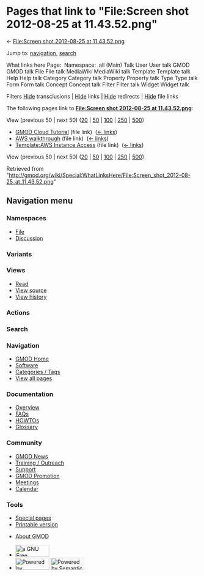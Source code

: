 <div id="mw-page-base" class="noprint">

</div>

<div id="mw-head-base" class="noprint">

</div>

<div id="content" class="mw-body" role="main">

<span id="top"></span>

<div id="mw-js-message" style="display:none;">

</div>



# <span dir="auto">Pages that link to "File:Screen shot 2012-08-25 at 11.43.52.png"</span>

<div id="bodyContent">

<div id="contentSub">

← [File:Screen shot 2012-08-25 at
11.43.52.png](/wiki/File:Screen_shot_2012-08-25_at_11.43.52.png "File:Screen shot 2012-08-25 at 11.43.52.png")

</div>

<div id="jump-to-nav" class="mw-jump">

Jump to: [navigation](#mw-navigation), [search](#p-search)

</div>

<div id="mw-content-text">

What links here Page:  Namespace:  all (Main) Talk User User talk GMOD
GMOD talk File File talk MediaWiki MediaWiki talk Template Template talk
Help Help talk Category Category talk Property Property talk Type Type
talk Form Form talk Concept Concept talk Filter Filter talk Widget
Widget talk

Filters
[Hide](/mediawiki/index.php?title=Special:WhatLinksHere/File:Screen_shot_2012-08-25_at_11.43.52.png&hidetrans=1 "Special:WhatLinksHere/File:Screen shot 2012-08-25 at 11.43.52.png")
transclusions \|
[Hide](/mediawiki/index.php?title=Special:WhatLinksHere/File:Screen_shot_2012-08-25_at_11.43.52.png&hidelinks=1 "Special:WhatLinksHere/File:Screen shot 2012-08-25 at 11.43.52.png")
links \|
[Hide](/mediawiki/index.php?title=Special:WhatLinksHere/File:Screen_shot_2012-08-25_at_11.43.52.png&hideredirs=1 "Special:WhatLinksHere/File:Screen shot 2012-08-25 at 11.43.52.png")
redirects \|
[Hide](/mediawiki/index.php?title=Special:WhatLinksHere/File:Screen_shot_2012-08-25_at_11.43.52.png&hideimages=1 "Special:WhatLinksHere/File:Screen shot 2012-08-25 at 11.43.52.png")
file links

The following pages link to **[File:Screen shot 2012-08-25 at
11.43.52.png](/wiki/File:Screen_shot_2012-08-25_at_11.43.52.png "File:Screen shot 2012-08-25 at 11.43.52.png")**:

View (previous 50 \| next 50)
([20](/mediawiki/index.php?title=Special:WhatLinksHere/File:Screen_shot_2012-08-25_at_11.43.52.png&limit=20 "Special:WhatLinksHere/File:Screen shot 2012-08-25 at 11.43.52.png")
\|
[50](/mediawiki/index.php?title=Special:WhatLinksHere/File:Screen_shot_2012-08-25_at_11.43.52.png&limit=50 "Special:WhatLinksHere/File:Screen shot 2012-08-25 at 11.43.52.png")
\|
[100](/mediawiki/index.php?title=Special:WhatLinksHere/File:Screen_shot_2012-08-25_at_11.43.52.png&limit=100 "Special:WhatLinksHere/File:Screen shot 2012-08-25 at 11.43.52.png")
\|
[250](/mediawiki/index.php?title=Special:WhatLinksHere/File:Screen_shot_2012-08-25_at_11.43.52.png&limit=250 "Special:WhatLinksHere/File:Screen shot 2012-08-25 at 11.43.52.png")
\|
[500](/mediawiki/index.php?title=Special:WhatLinksHere/File:Screen_shot_2012-08-25_at_11.43.52.png&limit=500 "Special:WhatLinksHere/File:Screen shot 2012-08-25 at 11.43.52.png"))

- [GMOD Cloud Tutorial](/wiki/GMOD_Cloud_Tutorial "GMOD Cloud Tutorial")
  (file link) ‎ <span class="mw-whatlinkshere-tools">([←
  links](/mediawiki/index.php?title=Special:WhatLinksHere&target=GMOD+Cloud+Tutorial "Special:WhatLinksHere"))</span>
- [AWS walkthrough](/wiki/AWS_walkthrough "AWS walkthrough") (file link)
  ‎ <span class="mw-whatlinkshere-tools">([←
  links](/mediawiki/index.php?title=Special:WhatLinksHere&target=AWS+walkthrough "Special:WhatLinksHere"))</span>
- [Template:AWS Instance
  Access](/wiki/Template:AWS_Instance_Access "Template:AWS Instance Access")
  (file link) ‎ <span class="mw-whatlinkshere-tools">([←
  links](/mediawiki/index.php?title=Special:WhatLinksHere&target=Template%3AAWS+Instance+Access "Special:WhatLinksHere"))</span>

View (previous 50 \| next 50)
([20](/mediawiki/index.php?title=Special:WhatLinksHere/File:Screen_shot_2012-08-25_at_11.43.52.png&limit=20 "Special:WhatLinksHere/File:Screen shot 2012-08-25 at 11.43.52.png")
\|
[50](/mediawiki/index.php?title=Special:WhatLinksHere/File:Screen_shot_2012-08-25_at_11.43.52.png&limit=50 "Special:WhatLinksHere/File:Screen shot 2012-08-25 at 11.43.52.png")
\|
[100](/mediawiki/index.php?title=Special:WhatLinksHere/File:Screen_shot_2012-08-25_at_11.43.52.png&limit=100 "Special:WhatLinksHere/File:Screen shot 2012-08-25 at 11.43.52.png")
\|
[250](/mediawiki/index.php?title=Special:WhatLinksHere/File:Screen_shot_2012-08-25_at_11.43.52.png&limit=250 "Special:WhatLinksHere/File:Screen shot 2012-08-25 at 11.43.52.png")
\|
[500](/mediawiki/index.php?title=Special:WhatLinksHere/File:Screen_shot_2012-08-25_at_11.43.52.png&limit=500 "Special:WhatLinksHere/File:Screen shot 2012-08-25 at 11.43.52.png"))

</div>

<div class="printfooter">

Retrieved from
"<http://gmod.org/wiki/Special:WhatLinksHere/File:Screen_shot_2012-08-25_at_11.43.52.png>"

</div>

<div id="catlinks" class="catlinks catlinks-allhidden">

</div>

<div class="visualClear">

</div>

</div>

</div>

<div id="mw-navigation">

## Navigation menu

<div id="mw-head">



<div id="left-navigation">

<div id="p-namespaces" class="vectorTabs" role="navigation"
aria-labelledby="p-namespaces-label">

### Namespaces

- <span id="ca-nstab-image"><a href="/wiki/File:Screen_shot_2012-08-25_at_11.43.52.png"
  accesskey="c" title="View the file page [c]">File</a></span>
- <span id="ca-talk"><a
  href="/mediawiki/index.php?title=File_talk:Screen_shot_2012-08-25_at_11.43.52.png&amp;action=edit&amp;redlink=1"
  accesskey="t"
  title="Discussion about the content page [t]">Discussion</a></span>

</div>

<div id="p-variants" class="vectorMenu emptyPortlet" role="navigation"
aria-labelledby="p-variants-label">

### 

### Variants[](#)

<div class="menu">

</div>

</div>

</div>

<div id="right-navigation">

<div id="p-views" class="vectorTabs" role="navigation"
aria-labelledby="p-views-label">

### Views

- <span id="ca-view">[Read](/wiki/File:Screen_shot_2012-08-25_at_11.43.52.png)</span>
- <span id="ca-viewsource"><a
  href="/mediawiki/index.php?title=File:Screen_shot_2012-08-25_at_11.43.52.png&amp;action=edit"
  accesskey="e" title="This page is protected.
  You can view its source [e]">View source</a></span>
- <span id="ca-history"><a
  href="/mediawiki/index.php?title=File:Screen_shot_2012-08-25_at_11.43.52.png&amp;action=history"
  accesskey="h" title="Past revisions of this page [h]">View history</a></span>

</div>

<div id="p-cactions" class="vectorMenu emptyPortlet" role="navigation"
aria-labelledby="p-cactions-label">

### Actions[](#)

<div class="menu">

</div>

</div>

<div id="p-search" role="search">

### Search

<div id="simpleSearch">

</div>

</div>

</div>

</div>

<div id="mw-panel">

<div id="p-logo" role="banner">

<a href="/wiki/Main_Page"
style="background-image: url(http://gmod.org/images/GMOD-cogs.png);"
title="Visit the main page"></a>

</div>

<div id="p-Navigation" class="portal" role="navigation"
aria-labelledby="p-Navigation-label">

### Navigation

<div class="body">

- <span id="n-GMOD-Home">[GMOD Home](/wiki/Main_Page)</span>
- <span id="n-Software">[Software](/wiki/GMOD_Components)</span>
- <span id="n-Categories-.2F-Tags">[Categories /
  Tags](/wiki/Categories)</span>
- <span id="n-View-all-pages">[View all
  pages](/wiki/Special:AllPages)</span>

</div>

</div>

<div id="p-Documentation" class="portal" role="navigation"
aria-labelledby="p-Documentation-label">

### Documentation

<div class="body">

- <span id="n-Overview">[Overview](/wiki/Overview)</span>
- <span id="n-FAQs">[FAQs](/wiki/Category:FAQ)</span>
- <span id="n-HOWTOs">[HOWTOs](/wiki/Category:HOWTO)</span>
- <span id="n-Glossary">[Glossary](/wiki/Glossary)</span>

</div>

</div>

<div id="p-Community" class="portal" role="navigation"
aria-labelledby="p-Community-label">

### Community

<div class="body">

- <span id="n-GMOD-News">[GMOD News](/wiki/GMOD_News)</span>
- <span id="n-Training-.2F-Outreach">[Training /
  Outreach](/wiki/Training_and_Outreach)</span>
- <span id="n-Support">[Support](/wiki/Support)</span>
- <span id="n-GMOD-Promotion">[GMOD
  Promotion](/wiki/GMOD_Promotion)</span>
- <span id="n-Meetings">[Meetings](/wiki/Meetings)</span>
- <span id="n-Calendar">[Calendar](/wiki/Calendar)</span>

</div>

</div>

<div id="p-tb" class="portal" role="navigation"
aria-labelledby="p-tb-label">

### Tools

<div class="body">

- <span id="t-specialpages"><a href="/wiki/Special:SpecialPages" accesskey="q"
  title="A list of all special pages [q]">Special pages</a></span>
- <span id="t-print"><a
  href="/mediawiki/index.php?title=Special:WhatLinksHere/File:Screen_shot_2012-08-25_at_11.43.52.png&amp;printable=yes"
  rel="alternate" accesskey="p"
  title="Printable version of this page [p]">Printable version</a></span>

</div>

</div>

</div>

</div>

<div id="footer" role="contentinfo">

- <span id="footer-places-about">[About
  GMOD](/wiki/GMOD:About "GMOD:About")</span>

<!-- -->

- <span id="footer-copyrightico">[<img src="http://www.gnu.org/graphics/gfdl-logo-small.png" width="88"
  height="31" alt="a GNU Free Documentation License" />](http://www.gnu.org/licenses/fdl-1.3.html)</span>
- <span id="footer-poweredbyico">[<img src="/mediawiki/skins/common/images/poweredby_mediawiki_88x31.png"
  width="88" height="31" alt="Powered by MediaWiki" />](//www.mediawiki.org/)
  [<img
  src="/mediawiki/extensions/SemanticMediaWiki/includes/../resources/images/smw_button.png"
  width="88" height="31" alt="Powered by Semantic MediaWiki" />](https://www.semantic-mediawiki.org/wiki/Semantic_MediaWiki)</span>

<div style="clear:both">

</div>

</div>
